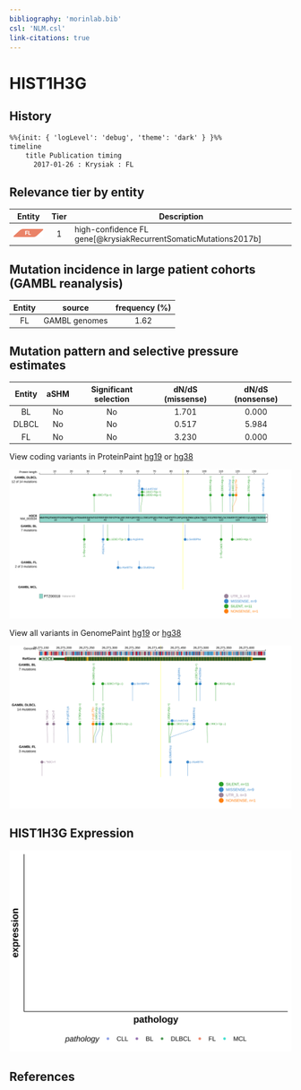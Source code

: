 ```yaml
---
bibliography: 'morinlab.bib'
csl: 'NLM.csl'
link-citations: true
---
```

# HIST1H3G

## History
```mermaid
%%{init: { 'logLevel': 'debug', 'theme': 'dark' } }%%
timeline
    title Publication timing
      2017-01-26 : Krysiak : FL
```

## Relevance tier by entity

|Entity|Tier|Description            |
|:------:|:----:|-----------------------|
|![FL](images/icons/FL_tier1.png)    |1   |high-confidence FL gene[@krysiakRecurrentSomaticMutations2017b]|

## Mutation incidence in large patient cohorts (GAMBL reanalysis)

|Entity|source       |frequency (%)|
|:------:|:-------------:|:-------------:|
|FL    |GAMBL genomes|1.62         |

## Mutation pattern and selective pressure estimates

|Entity|aSHM|Significant selection|dN/dS (missense)|dN/dS (nonsense)|
|:------:|:----:|:---------------------:|:----------------:|:----------------:|
|BL    |No  |No                   |1.701           |0.000           |
|DLBCL |No  |No                   |0.517           |5.984           |
|FL    |No  |No                   |3.230           |0.000           |



View coding variants in ProteinPaint [hg19](https://morinlab.github.io/LLMPP/GAMBL/HIST1H3G_protein.html)  or [hg38](https://morinlab.github.io/LLMPP/GAMBL/HIST1H3G_protein_hg38.html)

![](images/proteinpaint/HIST1H3G_NM_003534.svg)

View all variants in GenomePaint [hg19](https://morinlab.github.io/LLMPP/GAMBL/HIST1H3G.html)  or [hg38](https://morinlab.github.io/LLMPP/GAMBL/HIST1H3G_hg38.html)

![](images/proteinpaint/HIST1H3G.svg)

## HIST1H3G Expression
![](images/gene_expression/HIST1H3G_by_pathology.svg)
<!-- ORIGIN: krysiakRecurrentSomaticMutations2017b -->
<!-- FL: krysiakRecurrentSomaticMutations2017b -->

## References
